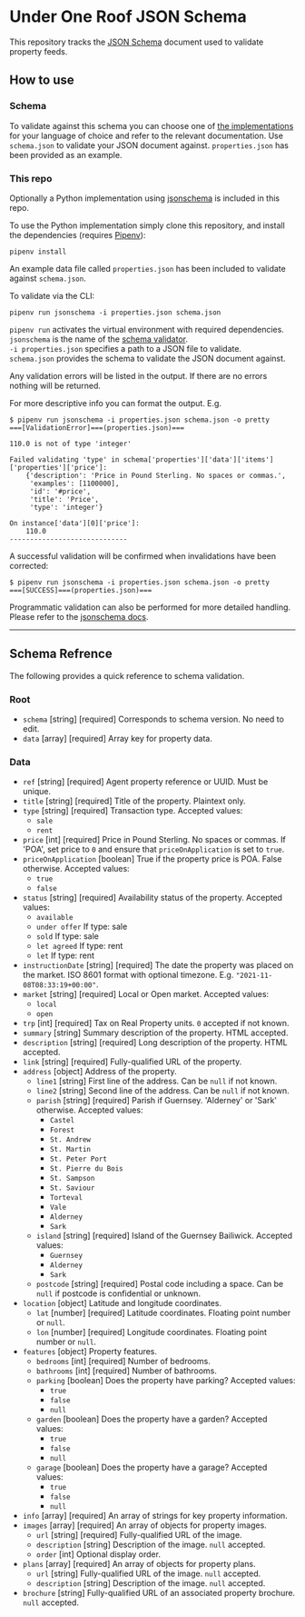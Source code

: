# Under One Roof JSON Schema

This repository tracks the [JSON Schema](https://json-schema.org/) document used to validate property feeds.

## How to use

### Schema

To validate against this schema you can choose one of [the implementations](https://json-schema.org/implementations.html#validators) for your language of choice and refer to the relevant documentation. Use `schema.json` to validate your JSON document against. `properties.json` has been provided as an example.

### This repo

Optionally a Python implementation using [jsonschema](https://github.com/Julian/jsonschema) is included in this repo.

To use the Python implementation simply clone this repository, and install the dependencies (requires [Pipenv](https://pipenv.pypa.io/en/latest/)):

```
pipenv install
```

An example data file called `properties.json` has been included to validate against `schema.json`.

To validate via the CLI:

```
pipenv run jsonschema -i properties.json schema.json
```
`pipenv run` activates the virtual environment with required dependencies.    
`jsonschema` is the name of the [schema validator](https://github.com/Julian/jsonschema).    
`-i properties.json` specifies a path to a JSON file to validate.    
`schema.json` provides the schema to validate the JSON document against.    

Any validation errors will be listed in the output. If there are no errors nothing will be returned.

For more descriptive info you can format the output. E.g.

```
$ pipenv run jsonschema -i properties.json schema.json -o pretty
===[ValidationError]===(properties.json)===

110.0 is not of type 'integer'

Failed validating 'type' in schema['properties']['data']['items']['properties']['price']:
    {'description': 'Price in Pound Sterling. No spaces or commas.',
     'examples': [1100000],
     'id': '#price',
     'title': 'Price',
     'type': 'integer'}

On instance['data'][0]['price']:
    110.0
-----------------------------
```

A successful validation will be confirmed when invalidations have been corrected:

```
$ pipenv run jsonschema -i properties.json schema.json -o pretty
===[SUCCESS]===(properties.json)===
```

Programmatic validation can also be performed for more detailed handling. Please refer to the [jsonschema docs](https://python-jsonschema.readthedocs.io/en/stable/).


---
## Schema Refrence

The following provides a quick reference to schema validation.

### Root

- `schema` [string] [required] Corresponds to schema version. No need to edit.
- `data` [array] [required] Array key for property data.


### Data

- `ref` [string] [required] Agent property reference or UUID. Must be unique. 
- `title` [string] [required] Title of the property. Plaintext only.
- `type` [string] [required] Transaction type. Accepted values: 
  - `sale`
  - `rent`
- `price` [int] [required] Price in Pound Sterling. No spaces or commas. If 'POA', set price to `0` and ensure that `priceOnApplication` is set to `true`.
- `priceOnApplication` [boolean] True if the property price is POA. False otherwise. Accepted values:
  - `true`
  - `false`
- `status` [string] [required] Availability status of the property. Accepted values:
  - `available`
  - `under offer` If type: sale
  - `sold` If type: sale
  - `let agreed` If type: rent
  - `let` If type: rent
- `instructionDate` [string] [required] The date the property was placed on the market. ISO 8601 format with optional timezone. E.g. `"2021-11-08T08:33:19+00:00"`.
- `market` [string] [required] Local or Open market. Accepted values: 
  - `local`
  - `open`
- `trp` [int] [required] Tax on Real Property units. `0` accepted if not known.
- `summary` [string] Summary description of the property. HTML accepted.
- `description` [string] [required] Long description of the property. HTML accepted.
- `link` [string] [required] Fully-qualified URL of the property.
- `address` [object] Address of the property.
  - `line1` [string] First line of the address. Can be `null` if not known.
  - `line2` [string] Second line of the address. Can be `null` if not known.
  - `parish` [string] [required] Parish if Guernsey. 'Alderney' or 'Sark' otherwise. Accepted values: 
    - `Castel`
    - `Forest`
    - `St. Andrew`
    - `St. Martin`
    - `St. Peter Port`
    - `St. Pierre du Bois`
    - `St. Sampson`
    - `St. Saviour`
    - `Torteval `
    - `Vale`
    - `Alderney`
    - `Sark`
  - `island` [string] [required] Island of the Guernsey Bailiwick. Accepted values:
    - `Guernsey`
    - `Alderney`
    - `Sark`
  - `postcode` [string] [required] Postal code including a space. Can be `null` if postcode is confidential or unknown.
- `location` [object] Latitude and longitude coordinates.
  - `lat` [number] [required] Latitude coordinates. Floating point number or `null`.
  - `lon` [number] [required] Longitude coordinates. Floating point number or `null`.
- `features` [object] Property features.
  - `bedrooms` [int] [required] Number of bedrooms.
  - `bathrooms` [int] [required] Number of bathrooms.
  - `parking` [boolean] Does the property have parking? Accepted values:
    - `true`
    - `false`
    - `null`
  - `garden` [boolean] Does the property have a garden? Accepted values:
    - `true`
    - `false`
    - `null`
  - `garage`  [boolean] Does the property have a garage? Accepted values:
    - `true`
    - `false`
    - `null`
- `info` [array] [required] An array of strings for key property information.
- `images` [array] [required] An array of objects for property images.
  - `url` [string] [required] Fully-qualified URL of the image.
  - `description` [string] Description of the image.  `null` accepted.
  - `order` [int] Optional display order.
- `plans` [array] [required] An array of objects for property plans.
  - `url` [string] Fully-qualified URL of the image. `null` accepted.
  - `description` [string] Description of the image.  `null` accepted.
- `brochure` [string] Fully-qualified URL of an associated property brochure.  `null` accepted.
